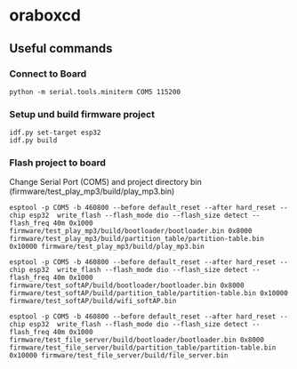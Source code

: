 # oraboxcd

## Useful commands

### Connect to Board

```
python -m serial.tools.miniterm COM5 115200
```

### Setup und build firmware project

```
idf.py set-target esp32
idf.py build
```

### Flash project to board

Change Serial Port (COM5) and project directory bin (firmware/test_play_mp3/build/play_mp3.bin)


```
esptool -p COM5 -b 460800 --before default_reset --after hard_reset --chip esp32  write_flash --flash_mode dio --flash_size detect --flash_freq 40m 0x1000 firmware/test_play_mp3/build/bootloader/bootloader.bin 0x8000 firmware/test_play_mp3/build/partition_table/partition-table.bin 0x10000 firmware/test_play_mp3/build/play_mp3.bin
 ```

```
esptool -p COM5 -b 460800 --before default_reset --after hard_reset --chip esp32  write_flash --flash_mode dio --flash_size detect --flash_freq 40m 0x1000 firmware/test_softAP/build/bootloader/bootloader.bin 0x8000 firmware/test_softAP/build/partition_table/partition-table.bin 0x10000 firmware/test_softAP/build/wifi_softAP.bin
 ```

```
esptool -p COM5 -b 460800 --before default_reset --after hard_reset --chip esp32  write_flash --flash_mode dio --flash_size detect --flash_freq 40m 0x1000 firmware/test_file_server/build/bootloader/bootloader.bin 0x8000 firmware/test_file_server/build/partition_table/partition-table.bin 0x10000 firmware/test_file_server/build/file_server.bin
 ```

